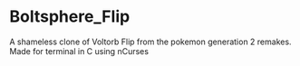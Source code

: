 # Boltsphere_Flip

A shameless clone of Voltorb Flip from the pokemon generation 2 remakes. Made for terminal in C using nCurses
